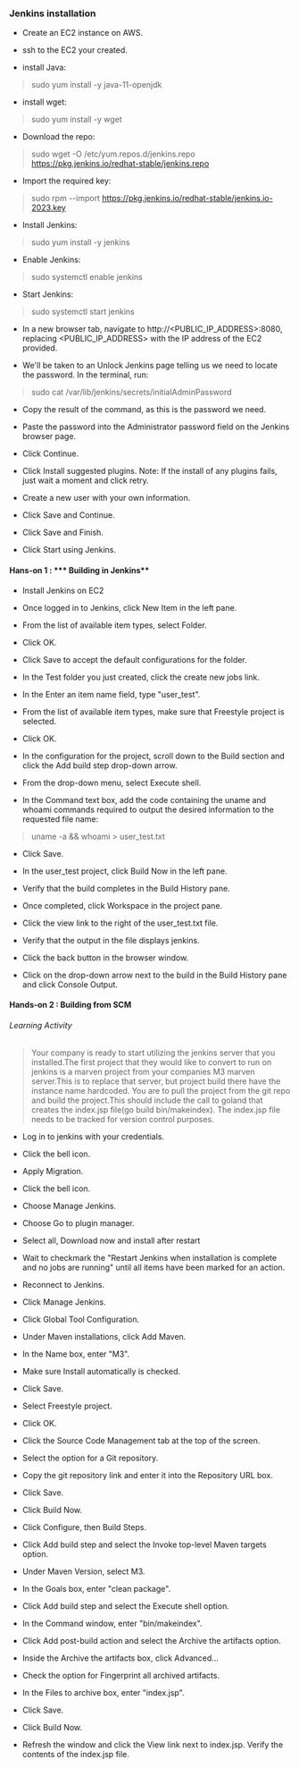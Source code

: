 ### Jenkins installation

* Create an EC2 instance on AWS.

* ssh to the EC2 your created.

* install Java: 
> sudo yum install -y java-11-openjdk

* install wget: 
> sudo yum install -y wget

* Download the repo: 
> sudo wget -O /etc/yum.repos.d/jenkins.repo https://pkg.jenkins.io/redhat-stable/jenkins.repo

* Import the required key: 
> sudo rpm --import https://pkg.jenkins.io/redhat-stable/jenkins.io-2023.key

* Install Jenkins: 
> sudo yum install -y jenkins

* Enable Jenkins:
> sudo systemctl enable jenkins

* Start Jenkins:
> sudo systemctl start jenkins

* In a new browser tab, navigate to http://<PUBLIC_IP_ADDRESS>:8080, replacing <PUBLIC_IP_ADDRESS> with the IP address of the EC2 provided.

* We'll be taken to an Unlock Jenkins page telling us we need to locate the password. In the terminal, run:
> sudo cat /var/lib/jenkins/secrets/initialAdminPassword

* Copy the result of the command, as this is the password we need.

* Paste the password into the Administrator password field on the Jenkins browser page.

* Click Continue.

* Click Install suggested plugins. Note: If the install of any plugins fails, just wait a moment and click retry.

* Create a new user with your own information.

* Click Save and Continue.

* Click Save and Finish.

* Click Start using Jenkins.

#### Hans-on 1 : *** Building in Jenkins**

* Install Jenkins on EC2

* Once logged in to Jenkins, click New Item in the left pane.

* From the list of available item types, select Folder.

* Click OK.

* Click Save to accept the default configurations for the folder.

* In the Test folder you just created, click the create new jobs link.

* In the Enter an item name field, type "user_test".

* From the list of available item types, make sure that Freestyle project is selected.

* Click OK.

* In the configuration for the project, scroll down to the Build section and click the Add build step drop-down arrow.

* From the drop-down menu, select Execute shell.

* In the Command text box, add the code containing the uname and whoami commands required to output the desired information to the requested file name:

> uname -a && whoami > user_test.txt

* Click Save.

* In the user_test project, click Build Now in the left pane.

* Verify that the build completes in the Build History pane.

* Once completed, click Workspace in the project pane.

* Click the view link to the right of the user_test.txt file.

* Verify that the output in the file displays jenkins.

* Click the back button in the browser window.

* Click on the drop-down arrow next to the build in the Build History pane and click Console Output.

#### Hands-on 2 : Building from SCM

<h6> Learning Activity</h6>

> Your company is ready to start utilizing the jenkins server that you installed.The first project that they would like to convert to run on jenkins is a marven project from your companies M3 marven server.This is to replace that server, but project build there have the instance name hardcoded. You are to pull the project from the git repo and build the project.This should include the call to goland that creates the index.jsp file(go build bin/makeindex). The index.jsp file needs to be tracked for version control purposes.


* Log in to jenkins with your credentials.

* Click the bell icon.

* Apply Migration.

* Click the bell icon.

* Choose Manage Jenkins.

* Choose Go to plugin manager.

* Select all, Download now and install after restart

* Wait to checkmark the "Restart Jenkins when installation is complete and no jobs are running" until all items have been marked for an action.

* Reconnect to Jenkins.

* Click Manage Jenkins.

* Click Global Tool Configuration.

* Under Maven installations, click Add Maven.

* In the Name box, enter "M3".

* Make sure Install automatically is checked.

* Click Save.

* Select Freestyle project.

* Click OK.

* Click the Source Code Management tab at the top of the screen.

* Select the option for a Git repository.

* Copy the git repository link and enter it into the Repository URL box.

* Click Save.

* Click Build Now.

* Click Configure, then Build Steps.

* Click Add build step and select the Invoke top-level Maven targets option.

* Under Maven Version, select M3.

* In the Goals box, enter "clean package".

* Click Add build step and select the Execute shell option.

* In the Command window, enter "bin/makeindex".

* Click Add post-build action and select the Archive the artifacts option.

* Inside the Archive the artifacts box, click Advanced...

* Check the option for Fingerprint all archived artifacts.

* In the Files to archive box, enter "index.jsp".

* Click Save.

* Click Build Now.

* Refresh the window and click the View link next to index.jsp. Verify the contents of the index.jsp file.